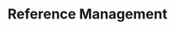 ---
title: "Reference Management"
description: "Tools for organizing, managing, and citing academic references and research materials including bibliography management and citation formatting."
---